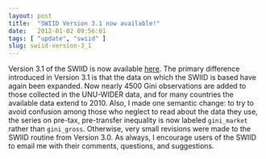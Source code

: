 ```yaml
---
layout: post
title:  "SWIID Version 3.1 now available!"
date:   2012-01-02 09:56:01
tags: [ "update", "swiid" ]
slug: swiid-version-3_1
---
```


Version 3.1 of the SWIID is now available [here](swiid_downloads.html). The primary difference introduced in Version 3.1 is that the data on which the SWIID is based have again been expanded. Now nearly 4500 Gini observations are added to those collected in the UNU-WIDER data, and for many countries the available data extend to 2010. Also, I made one semantic change: to try to avoid confusion among those who neglect to read about the data they use, the series on pre-tax, pre-transfer inequality is now labeled `gini_market` rather than `gini_gross`. Otherwise, very small revisions were made to the SWIID routine from Version 3.0. As always, I encourage users of the SWIID to email me with their comments, questions, and suggestions.
